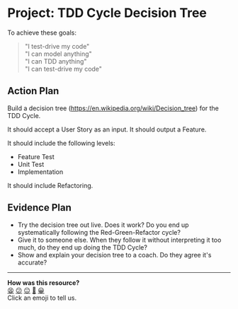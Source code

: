 # Project: TDD Cycle Decision Tree

To achieve these goals:

> "I test-drive my code"  
> "I can model anything"  
> "I can TDD anything"  
> "I can test-drive my code"

## Action Plan

Build a decision tree (https://en.wikipedia.org/wiki/Decision_tree) for the TDD Cycle.

It should accept a User Story as an input. It should output a Feature.

It should include the following levels:

- Feature Test
- Unit Test
- Implementation

It should include Refactoring.

## Evidence Plan
- Try the decision tree out live. Does it work? Do you end up systematically following the Red-Green-Refactor cycle?
- Give it to someone else. When they follow it without interpreting it too much, do they end up doing the TDD Cycle?
- Show and explain your decision tree to a coach. Do they agree it's accurate?

<!-- BEGIN GENERATED SECTION DO NOT EDIT -->

---

**How was this resource?**  
[😫](https://airtable.com/shrUJ3t7KLMqVRFKR?prefill_Repository=makersacademy/course&prefill_File=tagging/tdd_cycle.md&prefill_Sentiment=😫) [😕](https://airtable.com/shrUJ3t7KLMqVRFKR?prefill_Repository=makersacademy/course&prefill_File=tagging/tdd_cycle.md&prefill_Sentiment=😕) [😐](https://airtable.com/shrUJ3t7KLMqVRFKR?prefill_Repository=makersacademy/course&prefill_File=tagging/tdd_cycle.md&prefill_Sentiment=😐) [🙂](https://airtable.com/shrUJ3t7KLMqVRFKR?prefill_Repository=makersacademy/course&prefill_File=tagging/tdd_cycle.md&prefill_Sentiment=🙂) [😀](https://airtable.com/shrUJ3t7KLMqVRFKR?prefill_Repository=makersacademy/course&prefill_File=tagging/tdd_cycle.md&prefill_Sentiment=😀)  
Click an emoji to tell us.

<!-- END GENERATED SECTION DO NOT EDIT -->
